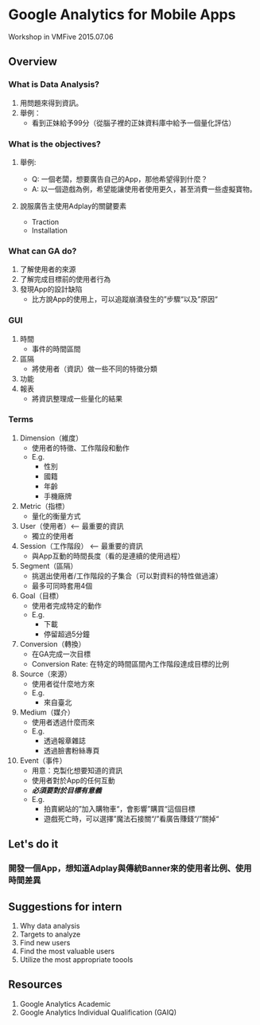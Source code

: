 # Google Analytics for Mobile Apps
Workshop in VMFive 2015.07.06

## Overview

### What is Data Analysis?
1. 用問題來得到資訊。
2. 舉例：
	- 看到正妹給予99分（從腦子裡的正妹資料庫中給予一個量化評估）

### What is the objectives?
1. 舉例:
	- Q: 一個老闆，想要廣告自己的App，那他希望得到什麼？
	- A: 以一個遊戲為例，希望能讓使用者使用更久，甚至消費一些虛擬寶物。

2. 說服廣告主使用Adplay的關鍵要素
	- Traction
	- Installation

### What can GA do?
1. 了解使用者的來源
2. 了解完成目標前的使用者行為
3. 發現App的設計缺陷
	- 比方說App的使用上，可以追蹤崩潰發生的”步驟“以及”原因“

### GUI
1. 時間
	- 事件的時間區間
2. 區隔
	- 將使用者（資訊）做一些不同的特徵分類
3. 功能
4. 報表
	- 將資訊整理成一些量化的結果

### Terms
1. Dimension（維度）
	- 使用者的特徵、工作階段和動作
	- E.g.
		- 性別
		- 國籍
		- 年齡
		- 手機廠牌
2. Metric（指標）
	- 量化的衡量方式
3. User（使用者）<-- 最重要的資訊
	- 獨立的使用者
4. Session（工作階段） <-- 最重要的資訊
	- 與App互動的時間長度（看的是連續的使用過程）
5. Segment（區隔）
	- 挑選出使用者/工作階段的子集合（可以對資料的特性做過濾）
	- 最多可同時套用4個
6. Goal（目標）
	- 使用者完成特定的動作
	- E.g.
		- 下載
		- 停留超過5分鐘
7. Conversion（轉換）
	- 在GA完成一次目標
	- Conversion Rate: 在特定的時間區間內工作階段達成目標的比例
8. Source（來源）
	- 使用者從什麼地方來
	- E.g.
		- 來自臺北
9. Medium（媒介）
	- 使用者透過什麼而來
	- E.g.
		- 透過報章雜誌
		- 透過臉書粉絲專頁
10. Event（事件）
	- 用意：克製化想要知道的資訊
	- 使用者對於App的任何互動
	- ***必須要對於目標有意義***
	- E.g.
		- 拍賣網站的”加入購物車“，會影響”購買“這個目標
		- 遊戲死亡時，可以選擇”魔法石接關“/”看廣告賺錢“/”關掉“

## Let's do it
### 開發一個App，想知道Adplay與傳統Banner來的使用者比例、使用時間差異

## Suggestions for intern
1. Why data analysis
2. Targets to analyze
3. Find new users
4. Find the most valuable users
5. Utilize the most appropriate toools

## Resources
1. Google Analytics Academic
2. Google Analytics Individual Qualification (GAIQ)


